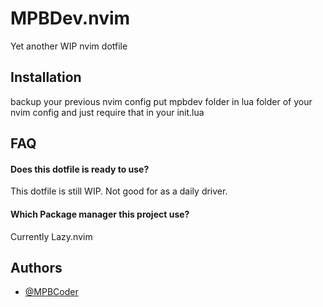# MPBDev.nvim

Yet another WIP nvim dotfile


## Installation

backup your previous nvim config put mpbdev folder in lua folder of your nvim config and just require that in your init.lua
    
## FAQ

#### Does this dotfile is ready to use?

This dotfile is still WIP. Not good for as a daily driver.

#### Which Package manager this project use?

Currently Lazy.nvim 


## Authors

- [@MPBCoder](https://www.github.com/MPBCoder)

